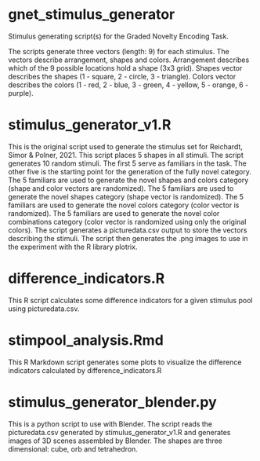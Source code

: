 # gnet_stimulus_generator
Stimulus generating script(s) for the Graded Novelty Encoding Task.

The scripts generate three vectors (length: 9) for each stimulus. The vectors describe arrangement, shapes and colors.
Arrangement describes which of the 9 possible locations hold a shape (3x3 grid).
Shapes vector describes the shapes (1 - square, 2 - circle, 3 - triangle).
Colors vector describes the colors (1 - red, 2 - blue, 3 - green, 4 - yellow, 5 - orange, 6 - purple).

# stimulus_generator_v1.R
This is the original script used to generate the stimulus set for Reichardt, Simor & Polner, 2021.
This script places 5 shapes in all stimuli.
The script generates 10 random stimuli. The first 5 serve as familiars in the task. The other five is the starting point for the generation of the fully novel category.
The 5 familiars are used to generate the novel shapes and colors category (shape and color vectors are randomized).
The 5 familiars are used to generate the novel shapes category (shape vector is randomized).
The 5 familiars are used to generate the novel colors category (color vector is randomized).
The 5 familiars are used to generate the novel color combinations category (color vector is randomized using only the original colors).
The script generates a picturedata.csv output to store the vectors describing the stimuli.
The script then generates the .png images to use in the experiment with the R library plotrix.

# difference_indicators.R
This R script calculates some difference indicators for a given stimulus pool using picturedata.csv.
# stimpool_analysis.Rmd
This R Markdown script generates some plots to visualize the difference indicators calculated by difference_indicators.R

# stimulus_generator_blender.py
This is a python script to use with Blender.
The script reads the picturedata.csv generated by stimulus_generator_v1.R and generates images of 3D scenes assembled by Blender.
The shapes are three dimensional: cube, orb and tetrahedron.
